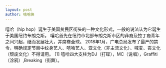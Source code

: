 ```yaml
---
layout: post
author: 嘻哈侠
---
```

嘻哈（hip hop）诞生于美国贫民区街头的一种文化形式，一般的说法认为它诞生于美国纽约布朗克斯。
嘻哈首先在纽约市北部布朗克斯市区的非裔及拉丁裔青年之间兴起，继而发展壮大，并席卷全球。
2018年1月，广电总局发布了最严的禁令，明确规定节目中纹身艺人、嘻哈艺人、亚文化（非主流文化）、喊麦、丧文化（颓废文化）不得请用。 [1]
嘻哈四大支柱为DJ（打碟），MC（说唱），Graffiti（涂鸦）,Breaking（街舞）。